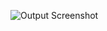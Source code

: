 ![Output Screenshot](https://user-images.githubusercontent.com/81178250/132227328-7cd1e3a9-6f64-4f8c-9e13-84c216bbe208.png)



